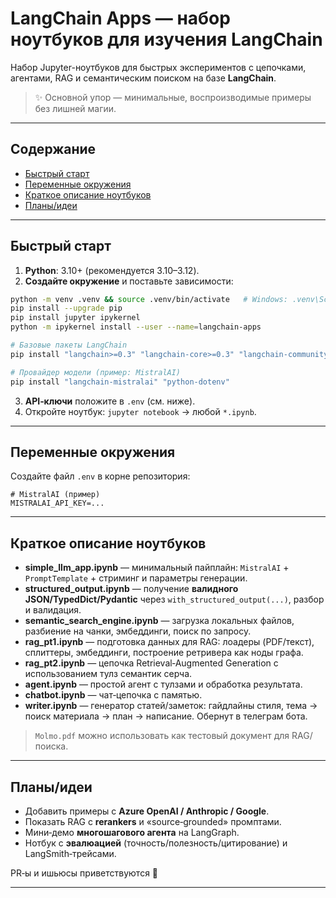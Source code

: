 # LangChain Apps — набор ноутбуков для изучения LangChain

Набор Jupyter-ноутбуков для быстрых экспериментов с цепочками, агентами, RAG и семантическим поиском на базе **LangChain**.

> ✨ Основной упор — минимальные, воспроизводимые примеры без лишней магии.

---

## Содержание

* [Быстрый старт](#быстрый-старт)
* [Переменные окружения](#переменные-окружения)
* [Краткое описание ноутбуков](#краткое-описание-ноутбуков)
* [Планы/идеи](#планыидеи)
---

## Быстрый старт

1. **Python**: 3.10+ (рекомендуется 3.10–3.12).
2. **Создайте окружение** и поставьте зависимости:

```bash
python -m venv .venv && source .venv/bin/activate   # Windows: .venv\Scripts\activate
pip install --upgrade pip
pip install jupyter ipykernel
python -m ipykernel install --user --name=langchain-apps

# Базовые пакеты LangChain
pip install "langchain>=0.3" "langchain-core>=0.3" "langchain-community>=0.3"

# Провайдер модели (пример: MistralAI)
pip install "langchain-mistralai" "python-dotenv"

```

3. **API‑ключи** положите в `.env` (см. ниже).
4. Откройте ноутбук: `jupyter notebook` → любой `*.ipynb`.

---

## Переменные окружения

Создайте файл `.env` в корне репозитория:

```env
# MistralAI (пример)
MISTRALAI_API_KEY=...
```

---

## Краткое описание ноутбуков

* **simple\_llm\_app.ipynb** — минимальный пайплайн: `MistralAI` + `PromptTemplate` + стриминг и параметры генерации.
* **structured\_output.ipynb** — получение **валидного JSON/TypedDict/Pydantic** через `with_structured_output(...)`, разбор и валидация.
* **semantic\_search\_engine.ipynb** — загрузка локальных файлов, разбиение на чанки, эмбеддинги, поиск по запросу.
* **rag\_pt1.ipynb** — подготовка данных для RAG: лоадеры (PDF/текст), сплиттеры, эмбеддинги, построение ретривера как ноды графа.
* **rag\_pt2.ipynb** — цепочка Retrieval‑Augmented Generation с использованием тулз семантик серча.
* **agent.ipynb** — простой агент с тулзами и обработка результата.
* **chatbot.ipynb** — чат‑цепочка с памятью.
* **writer.ipynb** — генератор статей/заметок: гайдлайны стиля, тема → поиск материала → план → написание. Обернут в телеграм бота.

> `Molmo.pdf` можно использовать как тестовый документ для RAG/поиска.

---

## Планы/идеи

* Добавить примеры с **Azure OpenAI / Anthropic / Google**.
* Показать RAG с **rerankers** и «source‑grounded» промптами.
* Мини‑демо **многошагового агента** на LangGraph.
* Нотбук с **эвалюацией** (точность/полезность/цитирование) и LangSmith‑трейсами.

PR‑ы и ишьюсы приветствуются 🙌

---
